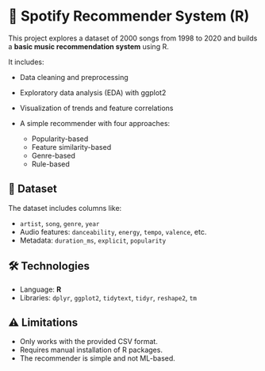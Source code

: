 # 🎵 Spotify Recommender System (R)

This project explores a dataset of 2000 songs from 1998 to 2020 and builds a **basic music recommendation system** using R.

It includes:

* Data cleaning and preprocessing
* Exploratory data analysis (EDA) with ggplot2
* Visualization of trends and feature correlations
* A simple recommender with four approaches:

  * Popularity-based
  * Feature similarity-based
  * Genre-based
  * Rule-based

## 📁 Dataset

The dataset includes columns like:

* `artist`, `song`, `genre`, `year`
* Audio features: `danceability`, `energy`, `tempo`, `valence`, etc.
* Metadata: `duration_ms`, `explicit`, `popularity`

## 🛠️ Technologies

* Language: **R**
* Libraries: `dplyr`, `ggplot2`, `tidytext`, `tidyr`, `reshape2`, `tm`

## ⚠️ Limitations

* Only works with the provided CSV format.
* Requires manual installation of R packages.
* The recommender is simple and not ML-based.
